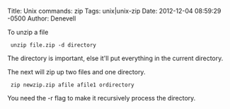 Title: Unix commands: zip
Tags: unix|unix-zip
Date: 2012-12-04 08:59:29 -0500 
Author: Denevell

To unzip a file

     unzip file.zip -d directory

The directory is important, else it'll put everything in the current directory.

The next will zip up two files and one directory.

     zip newzip.zip afile afile1 ordirectory

You need the -r flag to make it recursively process the directory.

